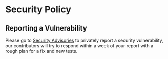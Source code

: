 <!--
SPDX-FileCopyrightText: 2023 RTE FRANCE

SPDX-License-Identifier: Apache-2.0
-->

# Security Policy

## Reporting a Vulnerability

Please go to [Security Advisories](https://github.com/com-pas/compas-sct/security/advisories) to privately report a
security vulnerability,
our contributors will try to respond within a week of your report with a rough plan for a fix and new tests.